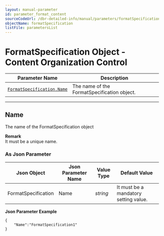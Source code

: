 ```yaml
---
layout: manual-parameter
id: parameter_format_content
sourceCodeUrl: /dbr-detailed-info/manual/parameters/formatSpecification/content-organization-control.md
objectName: formatSpecification
listFile: parametersList
---
```


# FormatSpecification Object - Content Organization Control

 | Parameter Name | Description |
 | -------------- | ----------- | 
 | [`FormatSpecification.Name`](#name) | The name of the FormatSpecification object. |

---


## Name
The name of the FormatSpecification object

**Remark**    
It must be a unique name.

### As Json Parameter

| Json Object |	Json Parameter Name | Value Type | Default Value |
| ----------- | ------------------- | ---------- | ------------- |
| FormatSpecification | Name | *string* | It must be a mandatory setting value. |

**Json Parameter Example**   
```
{
    "Name":"FormatSpecification1"
}
```
